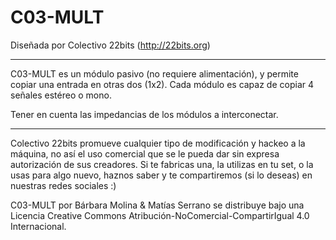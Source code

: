
# C03-MULT
Diseñada por Colectivo 22bits (http://22bits.org)

___________________________________

C03-MULT es un módulo pasivo (no requiere alimentación), y permite copiar una entrada en otras dos (1x2). Cada módulo es capaz de copiar 4 señales estéreo o mono. 

Tener en cuenta las impedancias de los módulos a interconectar. 
___________________________________
  
Colectivo 22bits promueve cualquier tipo de modificación y hackeo a la máquina, no así el uso comercial que se le pueda dar sin expresa autorización de sus creadores. Si te fabricas una, la utilizas en tu set, o la usas para algo nuevo, haznos saber y te compartiremos (si lo deseas) en nuestras redes sociales :)

C03-MULT por Bárbara Molina & Matías Serrano se distribuye bajo una Licencia Creative Commons Atribución-NoComercial-CompartirIgual 4.0 Internacional.
